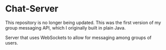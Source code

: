 # Chat-Server
This repository is no longer being updated. This was the first version of my group messaging API, which I originally built in plain Java.

Server that uses WebSockets to allow for messaging among groups of users.
